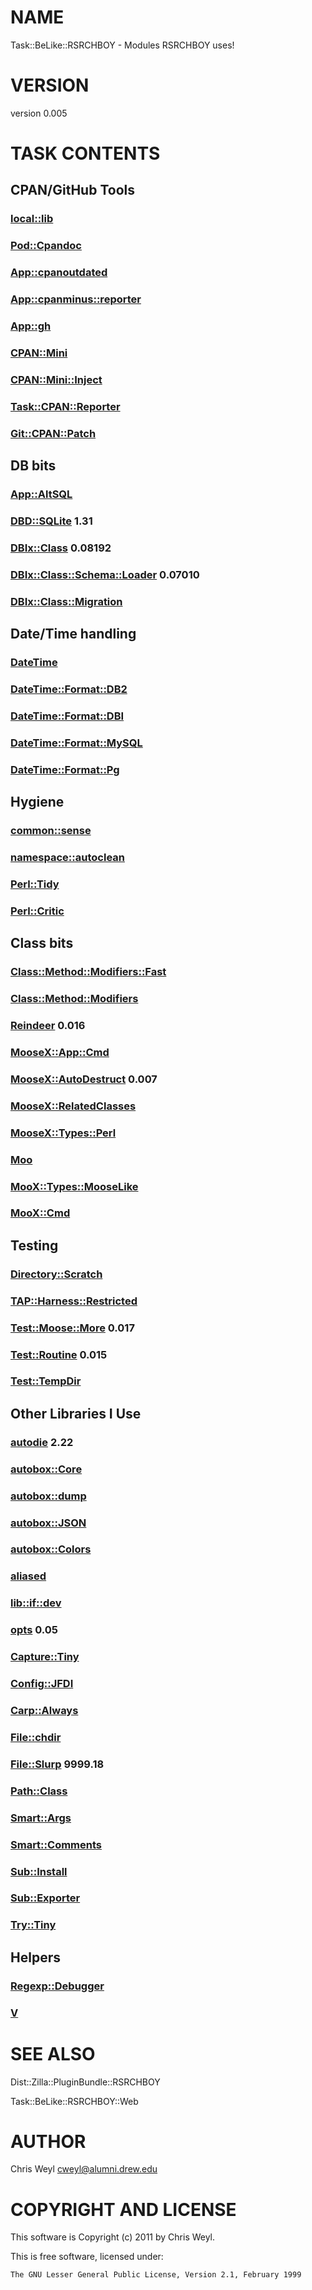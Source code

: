 # NAME

Task::BeLike::RSRCHBOY - Modules RSRCHBOY uses!

# VERSION

version 0.005

# TASK CONTENTS

## CPAN/GitHub Tools

### [local::lib](https://metacpan.org/pod/local::lib)

### [Pod::Cpandoc](https://metacpan.org/pod/Pod::Cpandoc)

### [App::cpanoutdated](https://metacpan.org/pod/App::cpanoutdated)

### [App::cpanminus::reporter](https://metacpan.org/pod/App::cpanminus::reporter)

### [App::gh](https://metacpan.org/pod/App::gh)

### [CPAN::Mini](https://metacpan.org/pod/CPAN::Mini)

### [CPAN::Mini::Inject](https://metacpan.org/pod/CPAN::Mini::Inject)

### [Task::CPAN::Reporter](https://metacpan.org/pod/Task::CPAN::Reporter)

### [Git::CPAN::Patch](https://metacpan.org/pod/Git::CPAN::Patch)

## DB bits

### [App::AltSQL](https://metacpan.org/pod/App::AltSQL)

### [DBD::SQLite](https://metacpan.org/pod/DBD::SQLite) 1.31

### [DBIx::Class](https://metacpan.org/pod/DBIx::Class) 0.08192

### [DBIx::Class::Schema::Loader](https://metacpan.org/pod/DBIx::Class::Schema::Loader) 0.07010

### [DBIx::Class::Migration](https://metacpan.org/pod/DBIx::Class::Migration)

## Date/Time handling

### [DateTime](https://metacpan.org/pod/DateTime)

### [DateTime::Format::DB2](https://metacpan.org/pod/DateTime::Format::DB2)

### [DateTime::Format::DBI](https://metacpan.org/pod/DateTime::Format::DBI)

### [DateTime::Format::MySQL](https://metacpan.org/pod/DateTime::Format::MySQL)

### [DateTime::Format::Pg](https://metacpan.org/pod/DateTime::Format::Pg)

## Hygiene

### [common::sense](https://metacpan.org/pod/common::sense)

### [namespace::autoclean](https://metacpan.org/pod/namespace::autoclean)

### [Perl::Tidy](https://metacpan.org/pod/Perl::Tidy)

### [Perl::Critic](https://metacpan.org/pod/Perl::Critic)

## Class bits

### [Class::Method::Modifiers::Fast](https://metacpan.org/pod/Class::Method::Modifiers::Fast)

### [Class::Method::Modifiers](https://metacpan.org/pod/Class::Method::Modifiers)

### [Reindeer](https://metacpan.org/pod/Reindeer) 0.016

### [MooseX::App::Cmd](https://metacpan.org/pod/MooseX::App::Cmd)

### [MooseX::AutoDestruct](https://metacpan.org/pod/MooseX::AutoDestruct) 0.007

### [MooseX::RelatedClasses](https://metacpan.org/pod/MooseX::RelatedClasses)

### [MooseX::Types::Perl](https://metacpan.org/pod/MooseX::Types::Perl)

### [Moo](https://metacpan.org/pod/Moo)

### [MooX::Types::MooseLike](https://metacpan.org/pod/MooX::Types::MooseLike)

### [MooX::Cmd](https://metacpan.org/pod/MooX::Cmd)

## Testing

### [Directory::Scratch](https://metacpan.org/pod/Directory::Scratch)

### [TAP::Harness::Restricted](https://metacpan.org/pod/TAP::Harness::Restricted)

### [Test::Moose::More](https://metacpan.org/pod/Test::Moose::More) 0.017

### [Test::Routine](https://metacpan.org/pod/Test::Routine) 0.015

### [Test::TempDir](https://metacpan.org/pod/Test::TempDir)

## Other Libraries I Use

### [autodie](https://metacpan.org/pod/autodie) 2.22

### [autobox::Core](https://metacpan.org/pod/autobox::Core)

### [autobox::dump](https://metacpan.org/pod/autobox::dump)

### [autobox::JSON](https://metacpan.org/pod/autobox::JSON)

### [autobox::Colors](https://metacpan.org/pod/autobox::Colors)

### [aliased](https://metacpan.org/pod/aliased)

### [lib::if::dev](https://metacpan.org/pod/lib::if::dev)

### [opts](https://metacpan.org/pod/opts) 0.05

### [Capture::Tiny](https://metacpan.org/pod/Capture::Tiny)

### [Config::JFDI](https://metacpan.org/pod/Config::JFDI)

### [Carp::Always](https://metacpan.org/pod/Carp::Always)

### [File::chdir](https://metacpan.org/pod/File::chdir)

### [File::Slurp](https://metacpan.org/pod/File::Slurp) 9999.18

### [Path::Class](https://metacpan.org/pod/Path::Class)

### [Smart::Args](https://metacpan.org/pod/Smart::Args)

### [Smart::Comments](https://metacpan.org/pod/Smart::Comments)

### [Sub::Install](https://metacpan.org/pod/Sub::Install)

### [Sub::Exporter](https://metacpan.org/pod/Sub::Exporter)

### [Try::Tiny](https://metacpan.org/pod/Try::Tiny)

## Helpers

### [Regexp::Debugger](https://metacpan.org/pod/Regexp::Debugger)

### [V](https://metacpan.org/pod/V)

# SEE ALSO

Dist::Zilla::PluginBundle::RSRCHBOY

Task::BeLike::RSRCHBOY::Web

# AUTHOR

Chris Weyl <cweyl@alumni.drew.edu>

# COPYRIGHT AND LICENSE

This software is Copyright (c) 2011 by Chris Weyl.

This is free software, licensed under:

    The GNU Lesser General Public License, Version 2.1, February 1999
